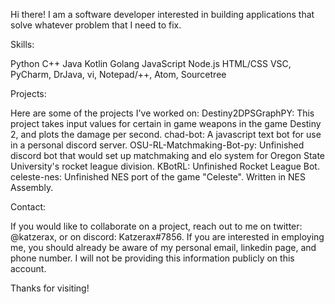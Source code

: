 Hi there! I am a software developer interested in building applications that solve whatever problem that I need to fix.

Skills:

Python
C++
Java
Kotlin
Golang
JavaScript
Node.js
HTML/CSS
VSC, PyCharm, DrJava, vi, Notepad/++, Atom, Sourcetree

Projects:

Here are some of the projects I've worked on:
Destiny2DPSGraphPY: This project takes input values for certain in game weapons in the game Destiny 2, and plots the damage per second.
chad-bot: A javascript text bot for use in a personal discord server. 
OSU-RL-Matchmaking-Bot-py: Unfinished discord bot that would set up matchmaking and elo system for Oregon State University's rocket league division.
KBotRL: Unfinished Rocket League Bot.
celeste-nes: Unfinished NES port of the game "Celeste". Written in NES Assembly.


Contact:

If you would like to collaborate on a project, reach out to me on twitter: @katzerax, or on discord: Katzerax#7856.
If you are interested in employing me, you should already be aware of my personal email, linkedin page, and phone number. I will not be providing this information publicly on this account.

Thanks for visiting!

<!---
katzerax/katzerax is a ✨ special ✨ repository because its `README.md` (this file) appears on your GitHub profile.
You can click the Preview link to take a look at your changes.
--->
